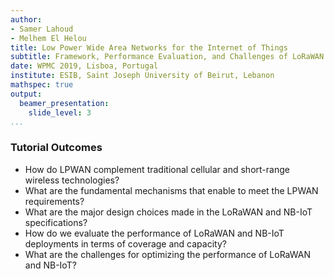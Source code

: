 ```yaml
---
author:
- Samer Lahoud
- Melhem El Helou
title: Low Power Wide Area Networks for the Internet of Things
subtitle: Framework, Performance Evaluation, and Challenges of LoRaWAN and NB-IoT
date: WPMC 2019, Lisboa, Portugal
institute: ESIB, Saint Joseph University of Beirut, Lebanon
mathspec: true
output:
  beamer_presentation:
    slide_level: 3
...
```


### Tutorial Outcomes
- How do LPWAN complement traditional cellular and short-range wireless technologies?
- What are the fundamental mechanisms that enable to meet the LPWAN requirements?
- What are the major design choices made in the LoRaWAN and NB-IoT specifications?
- How do we evaluate the performance of LoRaWAN and NB-IoT deployments in terms of coverage and capacity?
- What are the challenges for optimizing the performance of LoRaWAN and NB-IoT?
